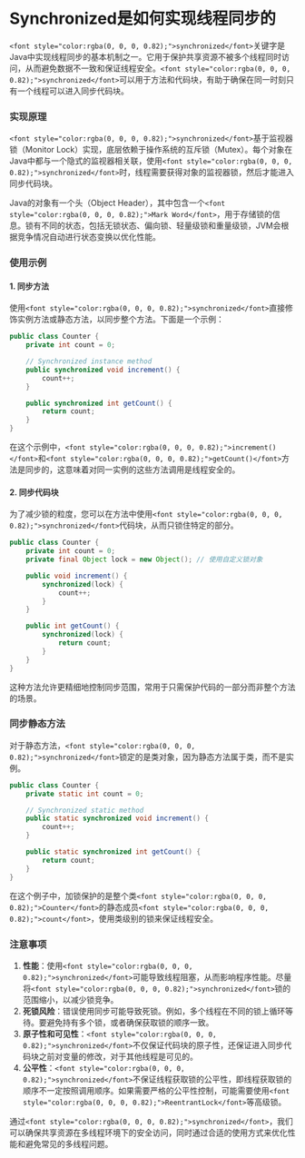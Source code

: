 # Synchronized是如何实现线程同步的

`<font style="color:rgba(0, 0, 0, 0.82);">synchronized</font>`<font style="color:rgba(0, 0, 0, 0.82);">关键字是Java中实现线程同步的基本机制之一。它用于保护共享资源不被多个线程同时访问，从而避免数据不一致和保证线程安全。</font>`<font style="color:rgba(0, 0, 0, 0.82);">synchronized</font>`<font style="color:rgba(0, 0, 0, 0.82);">可以用于方法和代码块，有助于确保在同一时刻只有一个线程可以进入同步代码块。</font>

### <font style="color:rgba(0, 0, 0, 0.82);">实现原理</font>
`<font style="color:rgba(0, 0, 0, 0.82);">synchronized</font>`<font style="color:rgba(0, 0, 0, 0.82);">基于监视器锁（Monitor Lock）实现，底层依赖于操作系统的互斥锁（Mutex）。每个对象在Java中都与一个隐式的监视器相关联，使用</font>`<font style="color:rgba(0, 0, 0, 0.82);">synchronized</font>`<font style="color:rgba(0, 0, 0, 0.82);">时，线程需要获得对象的监视器锁，然后才能进入同步代码块。</font>

<font style="color:rgba(0, 0, 0, 0.82);">Java的对象有一个头（Object Header），其中包含一个</font>`<font style="color:rgba(0, 0, 0, 0.82);">Mark Word</font>`<font style="color:rgba(0, 0, 0, 0.82);">，用于存储锁的信息。锁有不同的状态，包括无锁状态、偏向锁、轻量级锁和重量级锁，JVM会根据竞争情况自动进行状态变换以优化性能。</font>

### <font style="color:rgba(0, 0, 0, 0.82);">使用示例</font>
#### <font style="color:rgba(0, 0, 0, 0.82);">1. 同步方法</font>
<font style="color:rgba(0, 0, 0, 0.82);">使用</font>`<font style="color:rgba(0, 0, 0, 0.82);">synchronized</font>`<font style="color:rgba(0, 0, 0, 0.82);">直接修饰实例方法或静态方法，以同步整个方法。下面是一个示例：</font>

```java
public class Counter {  
    private int count = 0;  

    // Synchronized instance method  
    public synchronized void increment() {  
        count++;  
    }  

    public synchronized int getCount() {  
        return count;  
    }  
}
```

<font style="color:rgba(0, 0, 0, 0.82);">在这个示例中，</font>`<font style="color:rgba(0, 0, 0, 0.82);">increment()</font>`<font style="color:rgba(0, 0, 0, 0.82);">和</font>`<font style="color:rgba(0, 0, 0, 0.82);">getCount()</font>`<font style="color:rgba(0, 0, 0, 0.82);">方法是同步的，这意味着对同一实例的这些方法调用是线程安全的。</font>

#### <font style="color:rgba(0, 0, 0, 0.82);">2. 同步代码块</font>
<font style="color:rgba(0, 0, 0, 0.82);">为了减少锁的粒度，您可以在方法中使用</font>`<font style="color:rgba(0, 0, 0, 0.82);">synchronized</font>`<font style="color:rgba(0, 0, 0, 0.82);">代码块，从而只锁住特定的部分。</font>

```java
public class Counter {  
    private int count = 0;  
    private final Object lock = new Object(); // 使用自定义锁对象  

    public void increment() {  
        synchronized(lock) {  
            count++;  
        }  
    }  

    public int getCount() {  
        synchronized(lock) {  
            return count;  
        }  
    }  
}
```

<font style="color:rgba(0, 0, 0, 0.82);">这种方法允许更精细地控制同步范围，常用于只需保护代码的一部分而非整个方法的场景。</font>

### <font style="color:rgba(0, 0, 0, 0.82);">同步静态方法</font>
<font style="color:rgba(0, 0, 0, 0.82);">对于静态方法，</font>`<font style="color:rgba(0, 0, 0, 0.82);">synchronized</font>`<font style="color:rgba(0, 0, 0, 0.82);">锁定的是类对象，因为静态方法属于类，而不是实例。</font>

```java
public class Counter {  
    private static int count = 0;  

    // Synchronized static method  
    public static synchronized void increment() {  
        count++;  
    }  

    public static synchronized int getCount() {  
        return count;  
    }  
}
```

<font style="color:rgba(0, 0, 0, 0.82);">在这个例子中，加锁保护的是整个类</font>`<font style="color:rgba(0, 0, 0, 0.82);">Counter</font>`<font style="color:rgba(0, 0, 0, 0.82);">的静态成员</font>`<font style="color:rgba(0, 0, 0, 0.82);">count</font>`<font style="color:rgba(0, 0, 0, 0.82);">，使用类级别的锁来保证线程安全。</font>

### <font style="color:rgba(0, 0, 0, 0.82);">注意事项</font>
1. **<font style="color:rgba(0, 0, 0, 0.82);">性能</font>**<font style="color:rgba(0, 0, 0, 0.82);">：使用</font>`<font style="color:rgba(0, 0, 0, 0.82);">synchronized</font>`<font style="color:rgba(0, 0, 0, 0.82);">可能导致线程阻塞，从而影响程序性能。尽量将</font>`<font style="color:rgba(0, 0, 0, 0.82);">synchronized</font>`<font style="color:rgba(0, 0, 0, 0.82);">锁的范围缩小，以减少锁竞争。</font>
2. **<font style="color:rgba(0, 0, 0, 0.82);">死锁风险</font>**<font style="color:rgba(0, 0, 0, 0.82);">：错误使用同步可能导致死锁。例如，多个线程在不同的锁上循环等待。要避免持有多个锁，或者确保获取锁的顺序一致。</font>
3. **<font style="color:rgba(0, 0, 0, 0.82);">原子性和可见性</font>**<font style="color:rgba(0, 0, 0, 0.82);">：</font>`<font style="color:rgba(0, 0, 0, 0.82);">synchronized</font>`<font style="color:rgba(0, 0, 0, 0.82);">不仅保证代码块的原子性，还保证进入同步代码块之前对变量的修改，对于其他线程是可见的。</font>
4. **<font style="color:rgba(0, 0, 0, 0.82);">公平性</font>**<font style="color:rgba(0, 0, 0, 0.82);">：</font>`<font style="color:rgba(0, 0, 0, 0.82);">synchronized</font>`<font style="color:rgba(0, 0, 0, 0.82);">不保证线程获取锁的公平性，即线程获取锁的顺序不一定按照调用顺序。如果需要严格的公平性控制，可能需要使用</font>`<font style="color:rgba(0, 0, 0, 0.82);">ReentrantLock</font>`<font style="color:rgba(0, 0, 0, 0.82);">等高级锁。</font>

<font style="color:rgba(0, 0, 0, 0.82);">通过</font>`<font style="color:rgba(0, 0, 0, 0.82);">synchronized</font>`<font style="color:rgba(0, 0, 0, 0.82);">，我们可以确保共享资源在多线程环境下的安全访问，同时通过合适的使用方式来优化性能和避免常见的多线程问题。</font>

